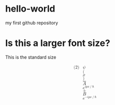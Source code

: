 # hello-world
my first github repository

# Is this a larger font size?
This is the standard size

<math xmlns="http://www.w3.org/1998/Math/MathML" display="block">
  <mtable displaystyle="true">
    <mlabeledtr>
      <mtd id="mjx-eqn-2">
        <mtext>(2)</mtext>
      </mtd>
      <mtd>
        <mi>&#x03C8;<!-- ψ --></mi>
        <mo stretchy="false">(</mo>
        <mi>x</mi>
        <mo stretchy="false">)</mo>
        <mo>=</mo>
        <mi>A</mi>
        <msup>
          <mi>e</mi>
          <mrow class="MJX-TeXAtom-ORD">
            <mi>i</mi>
            <mi>p</mi>
            <mi>x</mi>
            <mrow class="MJX-TeXAtom-ORD">
              <mo>/</mo>
            </mrow>
            <mi class="MJX-variant">&#x210F;<!-- ℏ --></mi>
          </mrow>
        </msup>
        <mo>+</mo>
        <mi>B</mi>
        <msup>
          <mi>e</mi>
          <mrow class="MJX-TeXAtom-ORD">
            <mo>&#x2212;<!-- − --></mo>
            <mi>i</mi>
            <mi>p</mi>
            <mi>x</mi>
            <mrow class="MJX-TeXAtom-ORD">
              <mo>/</mo>
            </mrow>
            <mi class="MJX-variant">&#x210F;<!-- ℏ --></mi>
          </mrow>
        </msup>
      </mtd>
    </mlabeledtr>
  </mtable>
</math>
